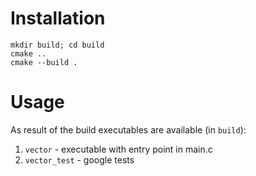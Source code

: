 # Installation

```console
mkdir build; cd build
cmake ..
cmake --build .
```

# Usage
As result of the build executables are available (in `build`):
1. `vector` - executable with entry point in main.c
2. `vector_test` - google tests
